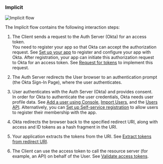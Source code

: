 ### Implicit

![Implicit flow](/img/authorization/oauth-implicit-grant-flow.png "Sequence diagram that displays the back and forth between the resource owner, authorization server, and resource server for Implicit grant flow")

<!-- Source for image. Generated using http://www.plantuml.com/plantuml/uml/

skinparam monochrome true
actor "Resource Owner (User)" as user
participant "Client" as client
participant "Authorization Server (Okta)" as okta
participant "Resource Server (Your App)" as app

autonumber "<b>#."
client -> okta: Access token request to /authorize
okta -> user: 302 redirect to authentication prompt
user -> okta: Authentication & consent
okta -> client: Access token response
client -> app: Request with access token
app -> client: Response

-->
The Implicit flow contains the following interaction steps:

1. The Client sends a request to the Auth Server (Okta) for an access token.<br>
You need to register your app so that Okta can accept the authorization request. See [Set up your app](#set-up-your-app) to register and configure your app with Okta. After registration, your app can initiate this authorization request to Okta for an access token. See [Request for tokens](#request-for-tokens) to implement this request.

2. The Auth Server redirects the User browser to an authentication prompt (the Okta Sign-In Page), where the user authenticates.

3. User authenticates with the Auth Server (Okta) and provides consent. <br>
In order for Okta to authenticate the user credentials, Okta needs user profile data.
See [Add a user using Console](/docs/guides/quickstart/cli/add-user/), [Import Users](/docs/guides/password-import-inline-hook/nodejs/import-users/), and the [Users API](/docs/reference/api/users/). Alternatively, you can [Set up Self-service registration](/docs/guides/set-up-self-service-registration/) to allow users to register their membership with the app.

4. Okta redirects the browser back to the specified redirect URI, along with access and ID tokens as a hash fragment in the URI.

5. Your application extracts the tokens from the URI. See [Extract tokens from redirect URI](#extract-tokens-from-redirect-URI).

6. The Client can use the access token to call the resource server (for example, an API) on behalf of the User. See [Validate access tokens](#validate-access-tokens).
